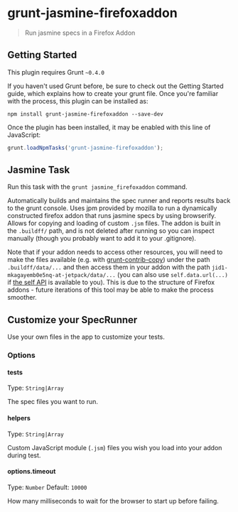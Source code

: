 # grunt-jasmine-firefoxaddon

> Run jasmine specs in a Firefox Addon


Getting Started
---------------

This plugin requires Grunt ```~0.4.0```

If you haven't used Grunt before, be sure to check out the Getting Started
guide, which explains how to create your grunt file. Once you're familiar with
the process, this plugin can be installed as:

```shell
npm install grunt-jasmine-firefoxaddon --save-dev
```

Once the plugin has been installed, it may be enabled with this line of
JavaScript:
```javascript
grunt.loadNpmTasks('grunt-jasmine-firefoxaddon');
```

Jasmine Task
------------

Run this task with the ```grunt jasmine_firefoxaddon``` command.

Automatically builds and maintains the spec runner and reports results back to
the grunt console. Uses jpm provided by mozilla to run a dynamically constructed
firefox addon that runs jasmine specs by using browserify. Allows for copying
and loading of custom `.jsm` files. The addon is built in the `.buildff/` path,
and is not deleted after running so you can inspect manually (though you
probably want to add it to your .gitignore).

Note that if your addon needs to access other resources, you will need to make
the files available (e.g. with
[grunt-contrib-copy](https://www.npmjs.com/package/grunt-contrib-copy)) under
the path `.buildff/data/...` and then access them in your addon with the path
`jid1-mkagayemb0e5nq-at-jetpack/data/...` (you can also use `self.data.url(...)`
if
[the self API](https://developer.mozilla.org/en-US/Add-ons/SDK/High-Level_APIs/self)
is available to you). This is due to the structure of Firefox addons - future
iterations of this tool may be able to make the process smoother.


Customize your SpecRunner
-------------------------

Use your own files in the app to customize your tests. 


### Options

#### tests
Type: `String|Array`

The spec files you want to run.

#### helpers
Type: `String|Array`

Custom JavaScript module (`.jsm`) files you wish you load into your addon during
test.

#### options.timeout
Type: `Number`
Default: `10000`

How many milliseconds to wait for the browser to start up before failing.
